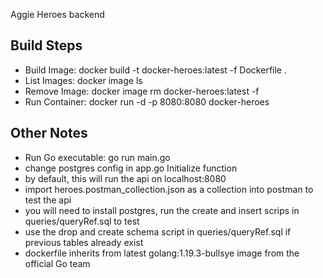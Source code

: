 Aggie Heroes backend

## Build Steps

- Build Image: docker build -t docker-heroes:latest -f Dockerfile .
- List Images: docker image ls
- Remove Image: docker image rm docker-heroes:latest -f
- Run Container: docker run -d -p 8080:8080 docker-heroes

## Other Notes

- Run Go executable: go run main.go
- change postgres config in app.go Initialize function
- by default, this will run the api on localhost:8080
- import heroes.postman_collection.json as a collection into postman to test the api
- you will need to install postgres, run the create and insert scrips in queries/queryRef.sql to test
- use the drop and create schema script in queries/queryRef.sql if previous tables already exist
- dockerfile inherits from latest golang:1.19.3-bullsye image from the official Go team
